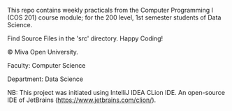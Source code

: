 This repo contains weekly practicals from the Computer Programming I (COS 201) course module; for the 200 level, 1st semester students of Data Science.

Find Source Files in the 'src' directory. Happy Coding!

© Miva Open University.

Faculty: Computer Science

Department: Data Science

NB: This project was initiated using IntelliJ IDEA CLion IDE. An open-source IDE of JetBrains (https://www.jetbrains.com/clion/).
